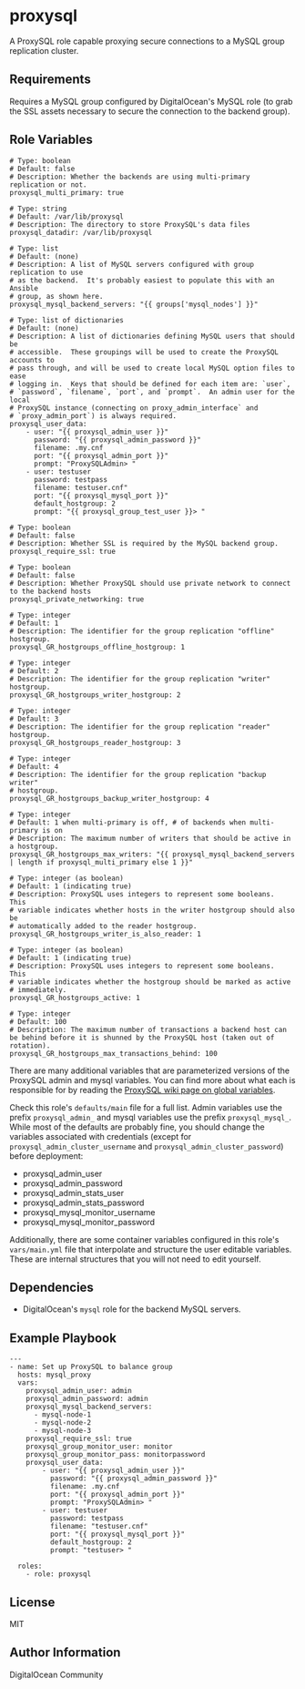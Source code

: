 proxysql
========

A ProxySQL role capable proxying secure connections to a MySQL group replication cluster.

Requirements
------------

Requires a MySQL group configured by DigitalOcean's MySQL role (to grab the SSL assets necessary to secure the connection to the backend group).

Role Variables
--------------

```
# Type: boolean
# Default: false
# Description: Whether the backends are using multi-primary replication or not.
proxysql_multi_primary: true

# Type: string
# Default: /var/lib/proxysql
# Description: The directory to store ProxySQL's data files
proxysql_datadir: /var/lib/proxysql

# Type: list
# Default: (none)
# Description: A list of MySQL servers configured with group replication to use
# as the backend.  It's probably easiest to populate this with an Ansible
# group, as shown here.
proxysql_mysql_backend_servers: "{{ groups['mysql_nodes'] }}"

# Type: list of dictionaries
# Default: (none)
# Description: A list of dictionaries defining MySQL users that should be
# accessible.  These groupings will be used to create the ProxySQL accounts to
# pass through, and will be used to create local MySQL option files to ease
# logging in.  Keys that should be defined for each item are: `user`,
# `password`, `filename`, `port`, and `prompt`.  An admin user for the local
# ProxySQL instance (connecting on proxy_admin_interface` and
# `proxy_admin_port`) is always required.
proxysql_user_data:
    - user: "{{ proxysql_admin_user }}"
      password: "{{ proxysql_admin_password }}"
      filename: .my.cnf
      port: "{{ proxysql_admin_port }}"
      prompt: "ProxySQLAdmin> "
    - user: testuser
      password: testpass
      filename: testuser.cnf"
      port: "{{ proxysql_mysql_port }}"
      default_hostgroup: 2
      prompt: "{{ proxysql_group_test_user }}> "

# Type: boolean
# Default: false
# Description: Whether SSL is required by the MySQL backend group.
proxysql_require_ssl: true

# Type: boolean
# Default: false
# Description: Whether ProxySQL should use private network to connect to the backend hosts
proxysql_private_networking: true

# Type: integer
# Default: 1
# Description: The identifier for the group replication "offline" hostgroup.
proxysql_GR_hostgroups_offline_hostgroup: 1

# Type: integer
# Default: 2
# Description: The identifier for the group replication "writer" hostgroup.
proxysql_GR_hostgroups_writer_hostgroup: 2

# Type: integer
# Default: 3
# Description: The identifier for the group replication "reader" hostgroup.
proxysql_GR_hostgroups_reader_hostgroup: 3

# Type: integer
# Default: 4
# Description: The identifier for the group replication "backup writer"
# hostgroup.
proxysql_GR_hostgroups_backup_writer_hostgroup: 4

# Type: integer
# Default: 1 when multi-primary is off, # of backends when multi-primary is on
# Description: The maximum number of writers that should be active in a hostgroup.
proxysql_GR_hostgroups_max_writers: "{{ proxysql_mysql_backend_servers | length if proxysql_multi_primary else 1 }}"

# Type: integer (as boolean)
# Default: 1 (indicating true)
# Description: ProxySQL uses integers to represent some booleans.  This
# variable indicates whether hosts in the writer hostgroup should also be
# automatically added to the reader hostgroup.
proxysql_GR_hostgroups_writer_is_also_reader: 1

# Type: integer (as boolean)
# Default: 1 (indicating true)
# Description: ProxySQL uses integers to represent some booleans.  This
# variable indicates whether the hostgroup should be marked as active
# immediately.
proxysql_GR_hostgroups_active: 1

# Type: integer
# Default: 100
# Description: The maximum number of transactions a backend host can be behind before it is shunned by the ProxySQL host (taken out of rotation).
proxysql_GR_hostgroups_max_transactions_behind: 100
```

There are many additional variables that are parameterized versions of the ProxySQL admin and mysql variables.  You can find more about what each is responsible for by reading the [ProxySQL wiki page on global variables](https://github.com/sysown/proxysql/wiki/Global-variables).

Check this role's `defaults/main` file for a full list.  Admin variables use the prefix `proxysql_admin_` and mysql variables use the prefix `proxysql_mysql_`.  While most of the defaults are probably fine, you should change the variables associated with credentials (except for `proxysql_admin_cluster_username` and `proxysql_admin_cluster_password`) before deployment:

* proxysql_admin_user
* proxysql_admin_password
* proxysql_admin_stats_user
* proxysql_admin_stats_password
* proxysql_mysql_monitor_username
* proxysql_mysql_monitor_password

Additionally, there are some container variables configured in this role's `vars/main.yml` file that interpolate and structure the user editable variables.  These are internal structures that you will not need to edit yourself.

Dependencies
------------

* DigitalOcean's `mysql` role for the backend MySQL servers.

Example Playbook
----------------

```
---
- name: Set up ProxySQL to balance group
  hosts: mysql_proxy
  vars:
    proxysql_admin_user: admin
    proxysql_admin_password: admin
    proxysql_mysql_backend_servers:
      - mysql-node-1
      - mysql-node-2
      - mysql-node-3
    proxysql_require_ssl: true
    proxysql_group_monitor_user: monitor
    proxysql_group_monitor_pass: monitorpassword
    proxysql_user_data:
        - user: "{{ proxysql_admin_user }}"
          password: "{{ proxysql_admin_password }}"
          filename: .my.cnf
          port: "{{ proxysql_admin_port }}"
          prompt: "ProxySQLAdmin> "
        - user: testuser
          password: testpass
          filename: "testuser.cnf"
          port: "{{ proxysql_mysql_port }}"
          default_hostgroup: 2
          prompt: "testuser> "

  roles:
    - role: proxysql
```

License
-------

MIT

Author Information
------------------

DigitalOcean Community
